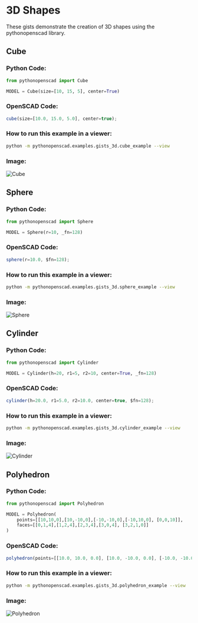 # 3D Shapes

These gists demonstrate the creation of 3D shapes using the pythonopenscad library.

## Cube
    
### Python Code:
```python
from pythonopenscad import Cube

MODEL = Cube(size=[10, 15, 5], center=True)
```
    
### OpenSCAD Code:
```js
cube(size=[10.0, 15.0, 5.0], center=true);

```
    
### How to run this example in a viewer:
```bash
python -m pythonopenscad.examples.gists_3d.cube_example --view
```

### Image:
![Cube](cube_example.py.png)
     
## Sphere
    
### Python Code:
```python
from pythonopenscad import Sphere

MODEL = Sphere(r=10, _fn=128)
```
    
### OpenSCAD Code:
```js
sphere(r=10.0, $fn=128);

```
    
### How to run this example in a viewer:
```bash
python -m pythonopenscad.examples.gists_3d.sphere_example --view
```

### Image:
![Sphere](sphere_example.py.png)
     
## Cylinder
    
### Python Code:
```python
from pythonopenscad import Cylinder

MODEL = Cylinder(h=20, r1=5, r2=10, center=True, _fn=128)
```
    
### OpenSCAD Code:
```js
cylinder(h=20.0, r1=5.0, r2=10.0, center=true, $fn=128);

```
    
### How to run this example in a viewer:
```bash
python -m pythonopenscad.examples.gists_3d.cylinder_example --view
```

### Image:
![Cylinder](cylinder_example.py.png)
     
## Polyhedron
    
### Python Code:
```python
from pythonopenscad import Polyhedron

MODEL = Polyhedron(
    points=[[10,10,0],[10,-10,0],[-10,-10,0],[-10,10,0], [0,0,10]],
    faces=[[0,1,4],[1,2,4],[2,3,4],[3,0,4], [3,2,1,0]]
)
```
    
### OpenSCAD Code:
```js
polyhedron(points=[[10.0, 10.0, 0.0], [10.0, -10.0, 0.0], [-10.0, -10.0, 0.0], [-10.0, 10.0, 0.0], [0.0, 0.0, 10.0]], faces=[[0, 1, 4], [1, 2, 4], [2, 3, 4], [3, 0, 4], [3, 2, 1, 0]], convexity=10);

```
    
### How to run this example in a viewer:
```bash
python -m pythonopenscad.examples.gists_3d.polyhedron_example --view
```

### Image:
![Polyhedron](polyhedron_example.py.png)
     

